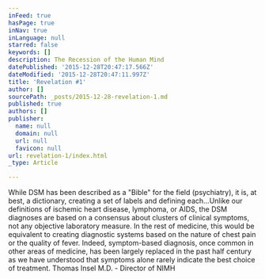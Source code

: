 ```yaml
---
inFeed: true
hasPage: true
inNav: true
inLanguage: null
starred: false
keywords: []
description: The Recession of the Human Mind
datePublished: '2015-12-28T20:47:17.566Z'
dateModified: '2015-12-28T20:47:11.997Z'
title: 'Revelation #1'
author: []
sourcePath: _posts/2015-12-28-revelation-1.md
published: true
authors: []
publisher:
  name: null
  domain: null
  url: null
  favicon: null
url: revelation-1/index.html
_type: Article

---
```

While DSM has been described as a "Bible" for the field (psychiatry), it is, at best, a dictionary, creating a set of labels and defining each...Unlike our definitions of ischemic heart disease, lymphoma, or AIDS, the DSM diagnoses are based on a consensus about clusters of clinical symptoms, not any objective laboratory measure. In the rest of medicine, this would be equivalent to creating diagnostic systems based on the nature of chest pain or the quality of fever. Indeed, symptom-based diagnosis, once common in other areas of medicine, has been largely replaced in the past half century as we have understood that symptoms alone rarely indicate the best choice of treatment. Thomas Insel M.D. - Director of NIMH
